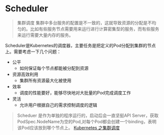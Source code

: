 # Scheduler

> 集群调度
> 集群中多台服务的配置是不一致的，这就导致资源的分配是不均匀的。比如有些服务节点需要用来运行进行计算密集型的服务，而有些服务来运行需要大量内存的服务。

Scheduler是Kubernetes的调度器，主要任务是把定义的Pod分配到集群的节点上。需要考虑一下几个问题：

* 公平
  * 如何保证每个节点都能被分配到资源
* 资源高效利用
  * 集群所有资源最大化被使用
* 效率
  * 调度的性能要好，能够尽快地对大批量的Pod完成调度工作
* 灵活
  * 允许用户根据自己的需求控制调度的逻辑

> Scheduer 是作为单独的程序运行的，启动后会一直坚挺API Server，获取PodSpec.NodeName为空的Pod,对每个Pod都会创建一个binding，表明该Pod应该放到哪个节点上。
> [Kubernetes 之集群调度](https://link.segmentfault.com/?enc=6N0UgiaI10VCRc38kyK6xg%3D%3D.o%2FIRhPoBreEL8rg%2BDuolqJvEjmiySUXy0qPrihlL%2BD7x5IAPpLH7UjpbC2Y6TE0tJTx3z%2FEfLcx6eoJ5tejqzo9bdi3w9MmM5hOgkCCvRiJwONVU3qRfPBXPxe%2B%2F3Yz28hRh148i8Rp%2BI0NAvgHIdjkpC6x%2F8mbhNQ%2FK3X4XNcwYRiAHcaBrDqgnK1fBRj6sXoCf22um96icibDnI7%2BfWn3eYibTXPpFy3W4d5eyrFKsEv9444rMHQ%2B7qXC%2FGEzXnM4jQJN0T8E576zD61%2F0lfEjFKH1A1vSSk765SZVFfC6BAaB96bgCC2Unu%2FJCMg9arbgBLSIRrjmbfP7UDdIKN2QBZfyQ%2B19XsWQ21ojl3w%3D)
